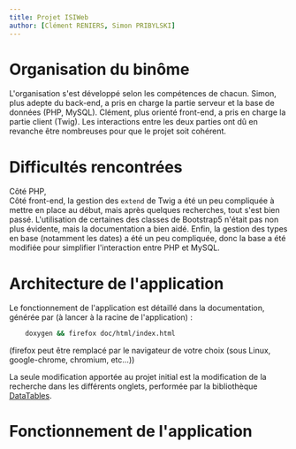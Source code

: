 ```yaml
---
title: Projet ISIWeb
author: [Clément RENIERS, Simon PRIBYLSKI]
---
```


# Organisation du binôme

L'organisation s'est développé selon les compétences de chacun. Simon, plus adepte du back-end, a pris en charge la partie serveur et la base de données (PHP, MySQL). Clément, plus orienté front-end, a pris en charge la partie client (Twig). Les interactions entre les deux parties ont dû en revanche être nombreuses pour que le projet soit cohérent.

# Difficultés rencontrées

Côté PHP,   
Côté front-end, la gestion des `extend` de Twig a été un peu compliquée à mettre en place au début, mais après quelques recherches, tout s'est bien passé. L'utilisation de certaines des classes de Bootstrap5 n'était pas non plus évidente, mais la documentation a bien aidé. Enfin, la gestion des types en base (notamment les dates) a été un peu compliquée, donc la base a été modifiée pour simplifier l'interaction entre PHP et MySQL.

# Architecture de l'application

Le fonctionnement de l'application est détaillé dans la documentation, générée par (à lancer à la racine de l'application) :
```bash
    doxygen && firefox doc/html/index.html
```
(firefox peut être remplacé par le navigateur de votre choix (sous Linux, google-chrome, chromium, etc...))

La seule modification apportée au projet initial est la modification de la recherche dans les différents onglets, performée par la bibliothèque [DataTables](https://datatables.net/).

# Fonctionnement de l'application